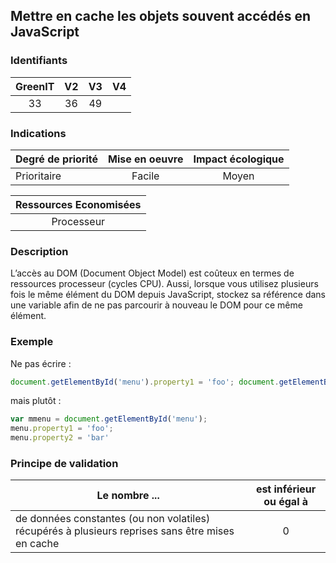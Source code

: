 ## Mettre en cache les objets souvent accédés en JavaScript

### Identifiants

| GreenIT |  V2  |  V3  |  V4  |
|:-------:|:----:|:----:|:----:|
|  33    | 36  | 49  |      |

### Indications

| Degré de priorité |      Mise en oeuvre       |  Impact écologique    | 
|-------------------|:-------------------------:|:---------------------:|
| Prioritaire       |  Facile                   | Moyen                 | 


|Ressources Economisées                                      |
|:----------------------------------------------------------:|
| Processeur   |

### Description

L’accès au DOM (Document Object Model) est coûteux en termes de ressources processeur (cycles CPU). Aussi, lorsque vous utilisez plusieurs fois le même élément du DOM depuis JavaScript, stockez sa référence dans une variable afin de ne pas parcourir à nouveau le DOM pour ce même élément.

### Exemple

Ne pas écrire :
```javascript
document.getElementById('menu').property1 = 'foo'; document.getElementById('menu').property2 = 'bar';
```

mais plutôt :
```javascript
var mmenu = document.getElementById('menu');
menu.property1 = 'foo';
menu.property2 = 'bar'
```

### Principe de validation

| Le nombre ...     | est inférieur ou égal à   |  
|-------------------|:-------------------------:|
| de données constantes (ou non volatiles) récupérés à plusieurs reprises sans être mises en cache  | 0  |
